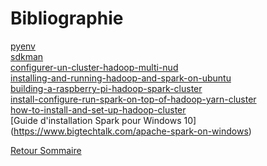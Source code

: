 # Bibliographie

[pyenv](https://github.com/pyenv/pyenv-installer) <br>
[sdkman](https://sdkman.io/) <br>
[configurer-un-cluster-hadoop-multi-nud](https://cdiese.fr/configurer-un-cluster-hadoop-multi-nud/) <br>
[installing-and-running-hadoop-and-spark-on-ubuntu](https://dev.to/awwsmm/installing-and-running-hadoop-and-spark-on-ubuntu-18-393h)<br>
[building-a-raspberry-pi-hadoop-spark-cluster](https://dev.to/awwsmm/building-a-raspberry-pi-hadoop-spark-cluster-8b2)<br>
[install-configure-run-spark-on-top-of-hadoop-yarn-cluster](https://www.linode.com/docs/databases/hadoop/install-configure-run-spark-on-top-of-hadoop-yarn-cluster/)<br>
[how-to-install-and-set-up-hadoop-cluster](https://www.linode.com/docs/databases/hadoop/how-to-install-and-set-up-hadoop-cluster/) <br>
[Guide d'installation Spark pour Windows 10] (https://www.bigtechtalk.com/apache-spark-on-windows) <br>


[Retour Sommaire](https://daviddemacedo.github.io/sid_spark/)
